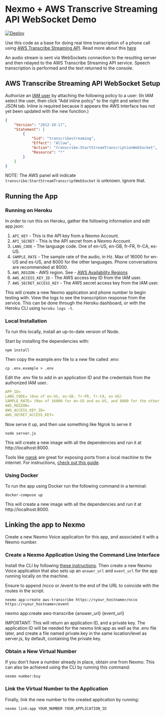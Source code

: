 # Nexmo + AWS Transcrive Streaming API WebSocket Demo
[![Deploy](https://www.herokucdn.com/deploy/button.svg)](https://nexmo.dev/aws-nexmo-transcribe-heroku)

Use this code as a base for doing real time transcription of a phone call using [AWS Transcribe Streaming API](https://aws.amazon.com/transcribe/). Read more about this [here](https://aws.amazon.com/blogs/aws/amazon-transcribe-streaming-now-supports-websockets/)

An audio stream is sent via WebSockets connection to the resulting server and then relayed to the AWS Transcribe Streaming API service. Speech transcription is performed and the text returned to the console.

## AWS Transcribe Streaming API WebSocket Setup
Authorize an [IAM user](https://console.aws.amazon.com/iam/home) by attaching the following policy to a user:
(In IAM select the user, then click "Add inline policy" to the right and select the JSON tab. Inline is required because it appears the AWS interface has not yet been updated with the new function.)

```json
{
    "Version": "2012-10-17",
    "Statement": [
        {
            "Sid": "transcribestreaming",
            "Effect": "Allow",
            "Action": "transcribe:StartStreamTranscriptionWebSocket",
            "Resource": "*"
        }
    ]
}
```
NOTE: The AWS panel will indicate `transcribe:StartStreamTranscriptWebSocket` is unknown. Ignore that.

## Running the App

### Running on Heroku

In order to run this on Heroku, gather the following information and edit app.json:

1. `API_KEY` - This is the API key from a Nexmo Account.
1. `API_SECRET` - This is the API secret from a Nexmo Account.
1. `LANG_CODE` - The language code. One of en-US, en-GB, fr-FR, fr-CA, es-US.
1. `SAMPLE_RATE` - The sample rate of the audio, in Hz. Max of 16000 for en-US and es-US, and 8000 for the other languages. Phone conversations are recommended at 8000.
1. `AWS_REGION` - AWS region. See - [AWS Availability Regions](https://docs.aws.amazon.com/AWSEC2/latest/UserGuide/using-regions-availability-zones.html#concepts-available-regions)
1. `AWS_ACCESS_KEY_ID` - The AWS access key ID from the IAM user.
1. `AWS_SECRET_ACCESS_KEY` - The AWS secret access key from the IAM user.

This will create a new Nexmo application and phone number to begin testing with. View the logs to see the transcription response from the service. This can be done through the Heroku dashboard, or with the Heroku CLI using `heroku logs -t`.

### Local Installation

To run this locally, install an up-to-date version of Node.

Start by installing the dependencies with:

```
npm install
```

Then copy the example.env file to a new file called .env:

```
cp .env.example > .env
```

Edit the .env file to add in an application ID and the credentials from the authorized IAM user..

```yaml
APP_ID=
LANG_CODE= (One of en-US, en-GB, fr-FR, fr-CA, es-US)
SAMPLE_RATE= (Max of 16000 for en-US and es-US, and 8000 for the other languages.  Phone conversations are recommended at 8000.)
AWS_REGION=
AWS_ACCESS_KEY_ID=
AWS_SECRET_ACCESS_KEY=
```

Now serve it up, and then use something like Ngrok to serve it 
```
node server.js
```

This will create a new image with all the dependencies and run it at http://localhost:8000.


Tools like [ngrok](https://ngrok.com/) are great for exposing ports from a local machine to the internet. For instructions, [check out this guide](https://www.nexmo.com/blog/2017/07/04/local-development-nexmo-ngrok-tunnel-dr/).

### Using Docker
To run the app using Docker run the following command in a terminal:

```
docker-compose up
```

This will create a new image with all the dependencies and run it at http://localhost:8000.

## Linking the app to Nexmo
Create a new Nexmo Voice application for this app, and associated it with a Nexmo number.

### Create a Nexmo Application Using the Command Line Interface

Install the CLI by following [these instructions](https://github.com/Nexmo/nexmo-cli#installation). Then create a new Nexmo Voice application that also sets up an `answer_url` and `event_url` for the app running locally on the machine.

Ensure to append /ncco or /event to the end of the URL to coincide with the routes in the script.

```
nexmo app:create aws-transcribe https://<your_hostname>/ncco https://<your_hostname>/event
```
nexmo app:create aws-transcribe {answer_url} {event_url}

IMPORTANT: This will return an application ID, and a private key. The application ID will be needed for the nexmo link:app as well as the .env file later, and create a file named private.key in the same location/level as server.js, by default, containing the private key.

### Obtain a New Virtual Number
If you don't have a number already in place, obtain one from Nexmo. This can also be achieved using the CLI by running this command:

```
nexmo number:buy
```

### Link the Virtual Number to the Application
Finally, link the new number to the created application by running:

```
nexmo link:app YOUR_NUMBER YOUR_APPLICATION_ID
```


